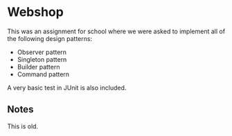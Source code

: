 # Webshop
This was an assignment for school where we were asked to implement all of the following design patterns:
- Observer pattern
- Singleton pattern
- Builder pattern
- Command pattern

A very basic test in JUnit is also included.
## Notes
This is old.